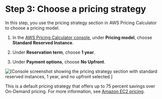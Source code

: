 # Step 3: Choose a pricing strategy<a name="estimate-workload-tutorial-step3"></a>

In this step, you use the pricing strategy section in AWS Pricing Calculator to choose a pricing model\.

1. In the [AWS Pricing Calculator console](https://calculator.aws/#/createCalculator/EC2WinSQL), under **Pricing model**, choose **Standard Reserved Instance**\.

1. Under **Reservation term**, choose **1 year**\.

1. Under **Payment options**, choose **No Upfront**\.

![\[Console screenshot showing the pricing strategy section with standard reserved instances, 1 year, and no upfront selected.\]](http://docs.aws.amazon.com/pricing-calculator/latest/userguide/images/t6_pricing_strategy.png)

This is a default pricing strategy that offers up to 75 percent savings over On\-Demand pricing\. For more information, see [Amazon EC2 pricing](http://aws.amazon.com/ec2/pricing/)\.